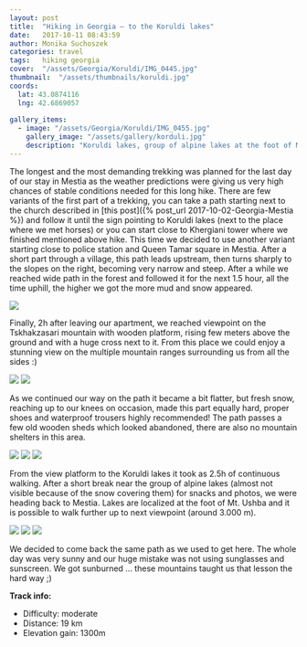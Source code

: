 ```yaml
---
layout: post
title:  "Hiking in Georgia – to the Koruldi lakes"
date:   2017-10-11 08:43:59
author: Monika Suchoszek
categories: travel
tags:	hiking georgia 
cover:  "/assets/Georgia/Koruldi/IMG_0445.jpg"
thumbnail:  "/assets/thumbnails/koruldi.jpg"
coords:
  lat: 43.0874116
  lng: 42.6869057
  
gallery_items:
  - image: "/assets/Georgia/Koruldi/IMG_0455.jpg"
    gallery_image: "/assets/gallery/korduli.jpg"
    description: "Koruldi lakes, group of alpine lakes at the foot of Mt. Ushba, Georgia."
---
```


The longest and the most demanding trekking was planned for the last day of our stay in Mestia as the weather 
predictions were giving us very high chances of stable conditions needed for this long hike. There are few variants 
of the first part of a trekking, you can take a path starting next to the church described in 
[this post]({% post_url 2017-10-02-Georgia-Mestia %}) and follow it until the sign pointing to Koruldi lakes 
(next to the place where we met horses) or you can start close to Khergiani tower where we finished mentioned above 
hike. This time we decided to use another variant starting close to police station and Queen Tamar square in Mestia. 
After a short part through a village, this path leads upstream, then turns sharply to the slopes on the right, 
becoming very narrow and steep. After a while we reached wide path in the forest and followed it for the next 
1.5 hour, all the time uphill, the higher we got the more mud and snow appeared.

<img src="/assets/Georgia/Koruldi/IMG_0442.jpg">

Finally, 2h after leaving our apartment, we reached viewpoint on the Tskhakzasari mountain with wooden platform, 
rising few meters above the ground and with a huge cross next to it. From this place we could enjoy a stunning view 
on the multiple mountain ranges surrounding us from all the sides :)

<img src="/assets/Georgia/Koruldi/IMG_0444.jpg">
<img src="/assets/Georgia/Koruldi/IMG_0445.jpg">


As we continued our way on the path it became a bit flatter, but fresh snow, reaching up to our knees on occasion, 
made this part equally hard, proper shoes and waterproof trousers highly recommended! The path passes a few old 
wooden sheds which looked abandoned, there are also no mountain shelters in this area.

<img src="/assets/Georgia/Koruldi/IMG_0451.jpg">
<img src="/assets/Georgia/Koruldi/IMG_0455.jpg">
<img src="/assets/Georgia/Koruldi/IMG_0460.jpg">

From the view platform to the Koruldi lakes it took as 2.5h of continuous walking. After a short break near the 
group of alpine lakes (almost not visible because of the snow covering them) for snacks and photos, we were heading 
back to Mestia. Lakes are localized at the foot of Mt. Ushba and it is possible to walk further up to next viewpoint 
(around 3.000 m).

<img src="/assets/Georgia/Koruldi/IMG_0479.jpg">
<img src="/assets/Georgia/Koruldi/IMG_0483.jpg">
<img src="/assets/Georgia/Koruldi/IMG_0484.jpg">

We decided to come back the same path as we used to get here. The whole day was very sunny and our huge mistake 
was not using sunglasses and sunscreen. We got sunburned ... these mountains taught us that lesson the hard way ;)

__Track info:__
  * Difficulty: moderate
  * Distance: 19 km
  * Elevation gain: 1300m



